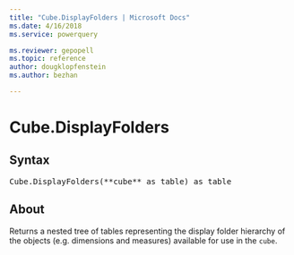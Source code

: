```yaml
---
title: "Cube.DisplayFolders | Microsoft Docs"
ms.date: 4/16/2018
ms.service: powerquery

ms.reviewer: gepopell
ms.topic: reference
author: dougklopfenstein
ms.author: bezhan

---
```

# Cube.DisplayFolders

## Syntax

<pre>
Cube.DisplayFolders(**cube** as table) as table
</pre>

## About
Returns a nested tree of tables representing the display folder hierarchy of the objects (e.g. dimensions and measures) available for use in the `cube`.

